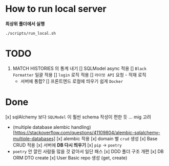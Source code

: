 # How to run local server
**최상위 폴더에서 실행**
```
./scripts/run_local.sh
```

# TODO
1. MATCH HISTORIES 의 통계 내기
[] SQLModel async 적용
[] `Black Formatter` 일괄 적용
[] `login` 로직 적용
[] `라이엇 API` 요청 - 적재 로직
   - 서버에 통합?
[] 프론트엔드 로컬에 띄우기 쉽게 `Docker`
  
# Done
[x] sqlAlchemy 보다 `SQLModel` 이 훨씬 schema 작성이 편한 듯 ... mig 고려
   - (multiple database alembic handling)[https://stackoverflow.com/questions/41109804/alembic-sqlalchemy-multiple-databases]
[x] alembic 적용
[x] domain 별 `crud` 생성
   [x] Base CRUD 적용 
[x] 서버에 **DB 다시 띄우기**
[x] `pip` -> `poetry`
   - `poetry` 안 깔린 사람들 많을 것 같아서 일단 패스
[x] DDD 폴더 구조 개편
[x] DB ORM DTO create
[x] User Basic repo 생성 (get, create)